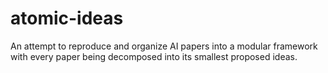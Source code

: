 # atomic-ideas
An attempt to reproduce and organize AI papers into a modular framework with every paper being decomposed into its smallest proposed ideas.
